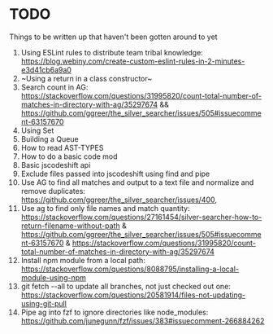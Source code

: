 # TODO
Things to be written up that haven't been gotten around to yet

1. Using ESLint rules to distribute team tribal knowledge: https://blog.webiny.com/create-custom-eslint-rules-in-2-minutes-e3d41cb6a9a0
1. ~Using a return in a class constructor~
1. Search count in AG: https://stackoverflow.com/questions/31995820/count-total-number-of-matches-in-directory-with-ag/35297674 && https://github.com/ggreer/the_silver_searcher/issues/505#issuecomment-63157670
1. Using Set
1. Building a Queue
1. How to read AST-TYPES
1. How to do a basic code mod
1. Basic jscodeshift api
1. Exclude files passed into jscodeshift using find and pipe
1. Use AG to find all matches and output to a text file and normalize and remove duplicates: https://github.com/ggreer/the_silver_searcher/issues/400, 
1. Use ag to find only file names and match quantity: https://stackoverflow.com/questions/27161454/silver-searcher-how-to-return-filename-without-path & https://github.com/ggreer/the_silver_searcher/issues/505#issuecomment-63157670 & https://stackoverflow.com/questions/31995820/count-total-number-of-matches-in-directory-with-ag/35297674
1. Install npm module from a local path: https://stackoverflow.com/questions/8088795/installing-a-local-module-using-npm
1. git fetch --all to update all branches, not just checked out one: https://stackoverflow.com/questions/20581914/files-not-updating-using-git-pull
1. Pipe ag into fzf to ignore directories like node_modules: https://github.com/junegunn/fzf/issues/383#issuecomment-266884262
